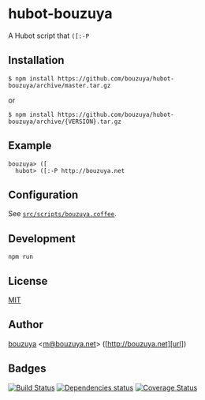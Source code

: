 # hubot-bouzuya

A Hubot script that `([:-P`

## Installation

    $ npm install https://github.com/bouzuya/hubot-bouzuya/archive/master.tar.gz

or

    $ npm install https://github.com/bouzuya/hubot-bouzuya/archive/{VERSION}.tar.gz

## Example

    bouzuya> ([
      hubot> ([:-P http://bouzuya.net

## Configuration

See [`src/scripts/bouzuya.coffee`](src/scripts/bouzuya.coffee).

## Development

`npm run`

## License

[MIT](LICENSE)

## Author

[bouzuya][user] &lt;[m@bouzuya.net][mail]&gt; ([http://bouzuya.net][url])

## Badges

[![Build Status][travis-badge]][travis]
[![Dependencies status][david-dm-badge]][david-dm]
[![Coverage Status][coveralls-badge]][coveralls]

[travis]: https://travis-ci.org/bouzuya/hubot-bouzuya
[travis-badge]: https://travis-ci.org/bouzuya/hubot-bouzuya.svg?branch=master
[david-dm]: https://david-dm.org/bouzuya/hubot-bouzuya
[david-dm-badge]: https://david-dm.org/bouzuya/hubot-bouzuya.png
[coveralls]: https://coveralls.io/r/bouzuya/hubot-bouzuya
[coveralls-badge]: https://img.shields.io/coveralls/bouzuya/hubot-bouzuya.svg
[user]: https://github.com/bouzuya
[mail]: mailto:m@bouzuya.net
[url]: http://bouzuya.net
